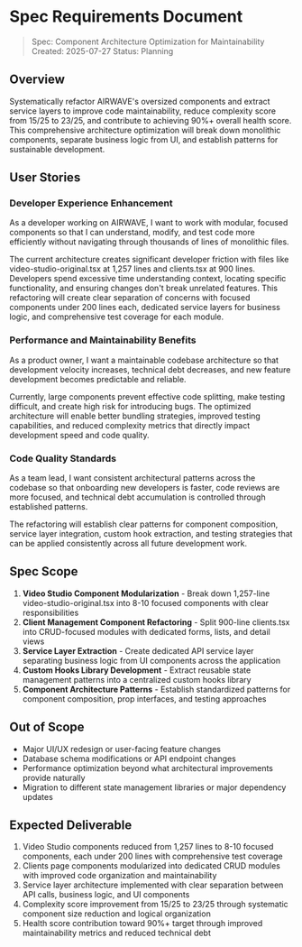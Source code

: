 # Spec Requirements Document

> Spec: Component Architecture Optimization for Maintainability
> Created: 2025-07-27
> Status: Planning

## Overview

Systematically refactor AIRWAVE's oversized components and extract service layers to improve code maintainability, reduce complexity score from 15/25 to 23/25, and contribute to achieving 90%+ overall health score. This comprehensive architecture optimization will break down monolithic components, separate business logic from UI, and establish patterns for sustainable development.

## User Stories

### Developer Experience Enhancement

As a developer working on AIRWAVE, I want to work with modular, focused components so that I can understand, modify, and test code more efficiently without navigating through thousands of lines of monolithic files.

The current architecture creates significant developer friction with files like video-studio-original.tsx at 1,257 lines and clients.tsx at 900 lines. Developers spend excessive time understanding context, locating specific functionality, and ensuring changes don't break unrelated features. This refactoring will create clear separation of concerns with focused components under 200 lines each, dedicated service layers for business logic, and comprehensive test coverage for each module.

### Performance and Maintainability Benefits

As a product owner, I want a maintainable codebase architecture so that development velocity increases, technical debt decreases, and new feature development becomes predictable and reliable.

Currently, large components prevent effective code splitting, make testing difficult, and create high risk for introducing bugs. The optimized architecture will enable better bundling strategies, improved testing capabilities, and reduced complexity metrics that directly impact development speed and code quality.

### Code Quality Standards

As a team lead, I want consistent architectural patterns across the codebase so that onboarding new developers is faster, code reviews are more focused, and technical debt accumulation is controlled through established patterns.

The refactoring will establish clear patterns for component composition, service layer integration, custom hook extraction, and testing strategies that can be applied consistently across all future development work.

## Spec Scope

1. **Video Studio Component Modularization** - Break down 1,257-line video-studio-original.tsx into 8-10 focused components with clear responsibilities
2. **Client Management Component Refactoring** - Split 900-line clients.tsx into CRUD-focused modules with dedicated forms, lists, and detail views
3. **Service Layer Extraction** - Create dedicated API service layer separating business logic from UI components across the application
4. **Custom Hooks Library Development** - Extract reusable state management patterns into a centralized custom hooks library
5. **Component Architecture Patterns** - Establish standardized patterns for component composition, prop interfaces, and testing approaches

## Out of Scope

- Major UI/UX redesign or user-facing feature changes
- Database schema modifications or API endpoint changes
- Performance optimization beyond what architectural improvements provide naturally
- Migration to different state management libraries or major dependency updates

## Expected Deliverable

1. Video Studio components reduced from 1,257 lines to 8-10 focused components, each under 200 lines with comprehensive test coverage
2. Clients page components modularized into dedicated CRUD modules with improved code organization and maintainability
3. Service layer architecture implemented with clear separation between API calls, business logic, and UI components
4. Complexity score improvement from 15/25 to 23/25 through systematic component size reduction and logical organization
5. Health score contribution toward 90%+ target through improved maintainability metrics and reduced technical debt
